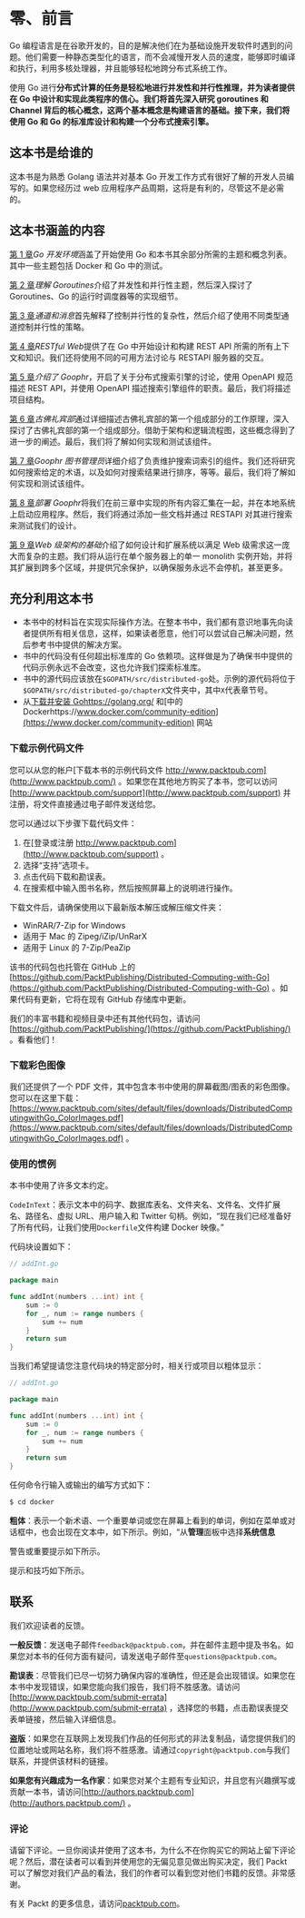 # 零、前言

Go 编程语言是在谷歌开发的，目的是解决他们在为基础设施开发软件时遇到的问题。他们需要一种静态类型化的语言，而不会减慢开发人员的速度，能够即时编译和执行，利用多核处理器，并且能够轻松地跨分布式系统工作。

使用 Go 进行**分布式计算的任务是轻松地进行并发性和并行性推理，并为读者提供在 Go 中设计和实现此类程序的信心。我们将首先深入研究 goroutines 和 Channel 背后的核心概念，这两个基本概念是构建语言的基础。接下来，我们将使用 Go 和 Go 的标准库设计和构建一个分布式搜索引擎。**

## 这本书是给谁的

这本书是为熟悉 Golang 语法并对基本 Go 开发工作方式有很好了解的开发人员编写的。如果您经历过 web 应用程序产品周期，这将是有利的，尽管这不是必需的。

## 这本书涵盖的内容

[第 1 章](01.html)*Go 开发环境*涵盖了开始使用 Go 和本书其余部分所需的主题和概念列表。其中一些主题包括 Docker 和 Go 中的测试。

[第 2 章](02.html)*理解 Goroutines*介绍了并发性和并行性主题，然后深入探讨了 Goroutines、Go 的运行时调度器等的实现细节。

[第 3 章](03.html)*通道和消息*首先解释了控制并行性的复杂性，然后介绍了使用不同类型通道控制并行性的策略。

[第 4 章](04.html)*RESTful Web*提供了在 Go 中开始设计和构建 REST API 所需的所有上下文和知识。我们还将使用不同的可用方法讨论与 RESTAPI 服务器的交互。

[第 5 章](05.html)*介绍了 Goophr*，开启了关于分布式搜索引擎的讨论，使用 OpenAPI 规范描述 REST API，并使用 OpenAPI 描述搜索引擎组件的职责。最后，我们将描述项目结构。

[第 6 章](06.html)*古佛礼宾部*通过详细描述古佛礼宾部的第一个组成部分的工作原理，深入探讨了古佛礼宾部的第一个组成部分。借助于架构和逻辑流程图，这些概念得到了进一步的阐述。最后，我们将了解如何实现和测试该组件。

[第 7 章](07.html)*Goophr 图书管理员*详细介绍了负责维护搜索词索引的组件。我们还将研究如何搜索给定的术语，以及如何对搜索结果进行排序，等等。最后，我们将了解如何实现和测试该组件。

[第 8 章](08.html)*部署 Goophr*将我们在前三章中实现的所有内容汇集在一起，并在本地系统上启动应用程序。然后，我们将通过添加一些文档并通过 RESTAPI 对其进行搜索来测试我们的设计。

[第 9 章](09.html)*Web 级架构的基础*介绍了如何设计和扩展系统以满足 Web 级需求这一庞大而复杂的主题。我们将从运行在单个服务器上的单一 monolith 实例开始，并将其扩展到跨多个区域，并提供冗余保护，以确保服务永远不会停机，甚至更多。

## 充分利用这本书

*   本书中的材料旨在实现实际操作方法。在整本书中，我们都有意识地事先向读者提供所有相关信息，这样，如果读者愿意，他们可以尝试自己解决问题，然后参考书中提供的解决方案。
*   书中的代码没有任何超出标准库的 Go 依赖项。这样做是为了确保书中提供的代码示例永远不会改变，这也允许我们探索标准库。
*   书中的源代码应该放在`$GOPATH/src/distributed-go`处。示例的源代码将位于`$GOPATH/src/distributed-go/chapterX`文件夹中，其中`X`代表章节号。
*   从[下载并安装 Gohttps://golang.org/](https://golang.org/) 和[中的 Dockerhttps://www.docker.com/community-edition](https://www.docker.com/community-edition) 网站

### 下载示例代码文件

您可以从您的帐户[下载本书的示例代码文件 http://www.packtpub.com](http://www.packtpub.com/) 。如果您在其他地方购买了本书，您可以访问[http://www.packtpub.com/support](http://www.packtpub.com/support) 并注册，将文件直接通过电子邮件发送给您。

您可以通过以下步骤下载代码文件：

1.  在[登录或注册 http://www.packtpub.com](http://www.packtpub.com/support) 。
2.  选择“支持”选项卡。
3.  点击代码下载和勘误表。
4.  在搜索框中输入图书名称，然后按照屏幕上的说明进行操作。

下载文件后，请确保使用以下最新版本解压或解压缩文件夹：

*   WinRAR/7-Zip for Windows
*   适用于 Mac 的 Zipeg/iZip/UnRarX
*   适用于 Linux 的 7-Zip/PeaZip

该书的代码包也托管在 GitHub 上的[https://github.com/PacktPublishing/Distributed-Computing-with-Go](https://github.com/PacktPublishing/Distributed-Computing-with-Go) 。如果代码有更新，它将在现有 GitHub 存储库中更新。

我们的丰富书籍和视频目录中还有其他代码包，请访问[https://github.com/PacktPublishing/](https://github.com/PacktPublishing/) 。看看他们！

### 下载彩色图像

我们还提供了一个 PDF 文件，其中包含本书中使用的屏幕截图/图表的彩色图像。您可以在这里下载：[https://www.packtpub.com/sites/default/files/downloads/DistributedComputingwithGo_ColorImages.pdf](https://www.packtpub.com/sites/default/files/downloads/DistributedComputingwithGo_ColorImages.pdf) 。

### 使用的惯例

本书中使用了许多文本约定。

`CodeInText`：表示文本中的码字、数据库表名、文件夹名、文件名、文件扩展名、路径名、虚拟 URL、用户输入和 Twitter 句柄。例如，“现在我们已经准备好了所有代码，让我们使用`Dockerfile`文件构建 Docker 映像。”

代码块设置如下：

```go
// addInt.go 

package main 

func addInt(numbers ...int) int { 
    sum := 0 
    for _, num := range numbers { 
        sum += num 
    } 
    return sum 
} 
```

当我们希望提请您注意代码块的特定部分时，相关行或项目以粗体显示：

```go
// addInt.go 

package main 

func addInt(numbers ...int) int { 
    sum := 0 
    for _, num := range numbers { 
        sum += num 
    } 
    return sum 
} 
```

任何命令行输入或输出的编写方式如下：

```go
$ cd docker
```

**粗体**：表示一个新术语、一个重要单词或您在屏幕上看到的单词，例如在菜单或对话框中，也会出现在文本中，如下所示。例如，“从**管理**面板中选择**系统信息**

警告或重要提示如下所示。

提示和技巧如下所示。

## 联系

我们欢迎读者的反馈。

**一般反馈**：发送电子邮件`feedback@packtpub.com`，并在邮件主题中提及书名。如果您对本书的任何方面有疑问，请发送电子邮件至`questions@packtpub.com`。

**勘误表**：尽管我们已尽一切努力确保内容的准确性，但还是会出现错误。如果您在本书中发现错误，如果您能向我们报告，我们将不胜感激。请访问[http://www.packtpub.com/submit-errata](http://www.packtpub.com/submit-errata) ，选择您的书籍，点击勘误表提交表单链接，然后输入详细信息。

**盗版**：如果您在互联网上发现我们作品的任何形式的非法复制品，请您提供我们的位置地址或网站名称，我们将不胜感激。请通过`copyright@packtpub.com`与我们联系，并提供该材料的链接。

**如果您有兴趣成为一名作家**：如果您对某个主题有专业知识，并且您有兴趣撰写或贡献一本书，请访问[http://authors.packtpub.com](http://authors.packtpub.com/) 。

### 评论

请留下评论。一旦你阅读并使用了这本书，为什么不在你购买它的网站上留下评论呢？然后，潜在读者可以看到并使用您的无偏见意见做出购买决定，我们 Packt 可以了解您对我们产品的看法，我们的作者可以看到您对他们书籍的反馈。非常感谢。

有关 Packt 的更多信息，请访问[packtpub.com](https://www.packtpub.com/)。